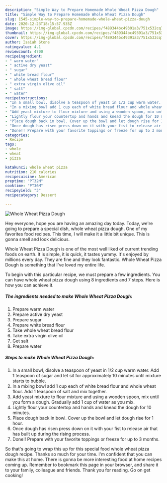 ```yaml
---
description: "Simple Way to Prepare Homemade Whole Wheat Pizza Dough"
title: "Simple Way to Prepare Homemade Whole Wheat Pizza Dough"
slug: 1545-simple-way-to-prepare-homemade-whole-wheat-pizza-dough
date: 2020-12-23T18:15:57.935Z
image: https://img-global.cpcdn.com/recipes/f489344bc49391a3/751x532cq70/whole-wheat-pizza-dough-recipe-main-photo.jpg
thumbnail: https://img-global.cpcdn.com/recipes/f489344bc49391a3/751x532cq70/whole-wheat-pizza-dough-recipe-main-photo.jpg
cover: https://img-global.cpcdn.com/recipes/f489344bc49391a3/751x532cq70/whole-wheat-pizza-dough-recipe-main-photo.jpg
author: Isaiah Stone
ratingvalue: 4.1
reviewcount: 4700
recipeingredient:
- " warm water"
- " active dry yeast"
- " sugar"
- " white bread flour"
- " whole wheat bread flour"
- " extra virgin olive oil"
- " salt"
- " water"
recipeinstructions:
- "In a small bowl, disolve a teaspoon of yeast in 1/2 cup warm water. Add 1 teaspoon of sugar and let sit for approximately 10 minutes until mixture starts to bubble."
- "In a mixing bowl add 1 cup each of white bread flour and whole wheat flour. Add 1 teaspoon of salt and mix together."
- "Add yeast mixture to flour mixture and using a wooden spoon, mix until you form a dough. Gradually add 1 cup of water as you mix."
- "Lightly flour your countertop and hands and knead the dough for 10 minutes."
- "Place dough back in bowl. Cover up the bowl and let dough rise for 1 hour."
- "Once dough has risen press down on it with your fist to release air that has built up during the rising process."
- "Done!! Prepare with your favorite toppings or freeze for up to 3 months."
categories:
- Recipe
tags:
- whole
- wheat
- pizza

katakunci: whole wheat pizza 
nutrition: 210 calories
recipecuisine: American
preptime: "PT32M"
cooktime: "PT36M"
recipeyield: "3"
recipecategory: Dessert

---
```



![Whole Wheat Pizza Dough](https://img-global.cpcdn.com/recipes/f489344bc49391a3/751x532cq70/whole-wheat-pizza-dough-recipe-main-photo.jpg)

Hey everyone, hope you are having an amazing day today. Today, we're going to prepare a special dish, whole wheat pizza dough. One of my favorites food recipes. This time, I will make it a little bit unique. This is gonna smell and look delicious.



Whole Wheat Pizza Dough is one of the most well liked of current trending foods on earth. It is simple, it is quick, it tastes yummy. It's enjoyed by millions every day. They are fine and they look fantastic. Whole Wheat Pizza Dough is something that I've loved my entire life.


To begin with this particular recipe, we must prepare a few ingredients. You can have whole wheat pizza dough using 8 ingredients and 7 steps. Here is how you can achieve it.

<!--inarticleads1-->

##### The ingredients needed to make Whole Wheat Pizza Dough:

1. Prepare  warm water
1. Prepare  active dry yeast
1. Prepare  sugar
1. Prepare  white bread flour
1. Take  whole wheat bread flour
1. Take  extra virgin olive oil
1. Get  salt
1. Prepare  water




<!--inarticleads2-->

##### Steps to make Whole Wheat Pizza Dough:

1. In a small bowl, disolve a teaspoon of yeast in 1/2 cup warm water. Add 1 teaspoon of sugar and let sit for approximately 10 minutes until mixture starts to bubble.
1. In a mixing bowl add 1 cup each of white bread flour and whole wheat flour. Add 1 teaspoon of salt and mix together.
1. Add yeast mixture to flour mixture and using a wooden spoon, mix until you form a dough. Gradually add 1 cup of water as you mix.
1. Lightly flour your countertop and hands and knead the dough for 10 minutes.
1. Place dough back in bowl. Cover up the bowl and let dough rise for 1 hour.
1. Once dough has risen press down on it with your fist to release air that has built up during the rising process.
1. Done!! Prepare with your favorite toppings or freeze for up to 3 months.




So that's going to wrap this up for this special food whole wheat pizza dough recipe. Thanks so much for your time. I'm confident that you can make this at home. There is gonna be more interesting food at home recipes coming up. Remember to bookmark this page in your browser, and share it to your family, colleague and friends. Thank you for reading. Go on get cooking!
